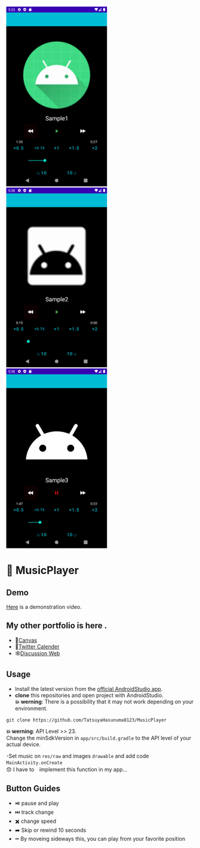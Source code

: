 ![imga screenshot](./images/img1.png) ![imgb screenshot](./images/img2.png) ![imgc screenshot](./images/img3.png)

# 🎵 MusicPlayer  

## Demo
[Here](https://drive.google.com/file/d/1kA0BCeKgMvYR4jIPhoMPGwYIFZ7SE8dj/view?usp=sharing) is a demonstration video.

## My other portfolio is here .
- 📝[Canvas](https://github.com/TatsuyaHasunuma0123/Canvas)
- 📆[Twitter Calender](https://github.com/TatsuyaHasunuma0123/Calendar)
- 🕸️[Discussion Web](https://github.com/TatsuyaHasunuma0123/Discuss)
  
## Usage
- Install the latest version from the [official AndroidStudio app](https://developer.android.com/studio). 
- **clone** this repositories and open project with AndroidStudio.  
**:collision: werning**: There is a possibility that it may not work depending on your environment.

```
git clone https://github.com/TatsuyaHasunuma0123/MusicPlayer
```
**:collision: werning**: API Level >> 23.  
Change the minSdkVersion in `app/src/build.gradle` to the API level of your actual device.

-Set music on `res/raw` and images `drawable` and add code `MainActivity.onCreate`  
😞 I have to　implement this function in my app...
 
## Button Guides
- ⏯️ pause and play
- ⏭️ track change
- ✖️ change speed
- ➡️ Skip or rewind 10 seconds
- ➖ By moveing sideways this, you can play from your favorite position
